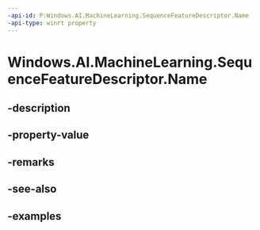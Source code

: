 ```yaml
---
-api-id: P:Windows.AI.MachineLearning.SequenceFeatureDescriptor.Name
-api-type: winrt property
---
```


<!-- Property syntax.
public string Name { get; }
-->

# Windows.AI.MachineLearning.SequenceFeatureDescriptor.Name

## -description

## -property-value

## -remarks

## -see-also

## -examples

